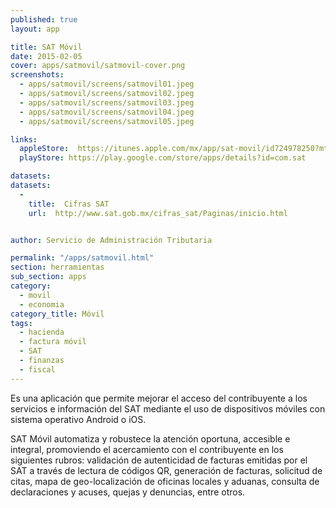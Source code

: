 ```yaml
---
published: true
layout: app

title: SAT Móvil
date: 2015-02-05
cover: apps/satmovil/satmovil-cover.png
screenshots:
  - apps/satmovil/screens/satmovil01.jpeg
  - apps/satmovil/screens/satmovil02.jpeg
  - apps/satmovil/screens/satmovil03.jpeg
  - apps/satmovil/screens/satmovil04.jpeg
  - apps/satmovil/screens/satmovil05.jpeg

links:
  appleStore:  https://itunes.apple.com/mx/app/sat-movil/id724978250?mt=8
  playStore: https://play.google.com/store/apps/details?id=com.sat

datasets:
datasets:
  -
    title:  Cifras SAT
    url:  http://www.sat.gob.mx/cifras_sat/Paginas/inicio.html


author: Servicio de Administración Tributaria

permalink: "/apps/satmovil.html"
section: herramientas
sub_section: apps
category:
  - movil
  - economia
category_title: Móvil
tags:
  - hacienda
  - factura móvil
  - SAT
  - finanzas
  - fiscal
---
```


Es una aplicación que permite mejorar el acceso del contribuyente a los servicios e información del SAT mediante el uso de dispositivos móviles con sistema operativo Android o iOS.

SAT Móvil automatiza y robustece la atención oportuna, accesible e integral, promoviendo el acercamiento con el contribuyente en los siguientes rubros: validación de autenticidad de facturas emitidas por el SAT a través de lectura de códigos QR, generación de facturas, solicitud de citas, mapa de geo-localización de oficinas locales y aduanas, consulta de declaraciones y acuses, quejas y denuncias, entre otros.
